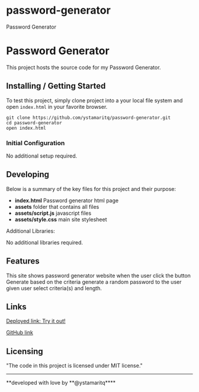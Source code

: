 # password-generator

Password Generator

# Password Generator

This project hosts the source code for my Password Generator.

## Installing / Getting Started

To test this project, simply clone project into a your local file system and open `index.html` in your favorite browser.

```
git clone https://github.com/ystamaritq/password-generator.git
cd password-generator
open index.html

```

### Initial Configuration

No additional setup required.

## Developing

Below is a summary of the key files for this project and their purpose:

- **index.html** Password generator html page
- **assets** folder that contains all files
- **assets/script.js** javascript files
- **assets/style.css** main site stylesheet

Additional Libraries:

No additional libraries required.

## Features

This site shows password generator website when the user click the button Generate based on the criteria generate a random password to the user given user select criteria(s) and length.

## Links

[Deployed link: Try it out!](https://ystamaritq.github.io/password-generator/) </div>

[GitHub link](https://github.com/ystamaritq/password-generator) </div>

## Licensing

"The code in this project is licensed under MIT license."

---

**developed with love by **@ystamaritq\*\*\*\*
